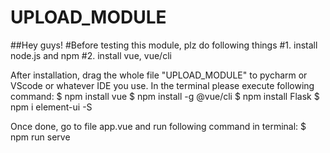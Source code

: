 # UPLOAD_MODULE
##Hey guys!
#Before testing this module, plz do following things
#1. install node.js and npm
#2. install vue,  vue/cli

After installation, drag the whole file "UPLOAD_MODULE" to pycharm or VScode or whatever IDE you use. In the terminal please execute following command:
$ npm install vue
$ npm install -g @vue/cli
$ npm install Flask
$ npm i element-ui -S

Once done, go to file app.vue and run following command in terminal:
$ npm run serve


